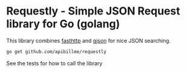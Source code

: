# Requestly - Simple JSON Request library for Go (golang)

This library combines [fasthttp](https://github.com/valyala/fasthttp) and [gjson](https://github.com/tidwall/gjson) for nice JSON searching.

```bash
go get github.com/apibillme/requestly
```

See the tests for how to call the library
